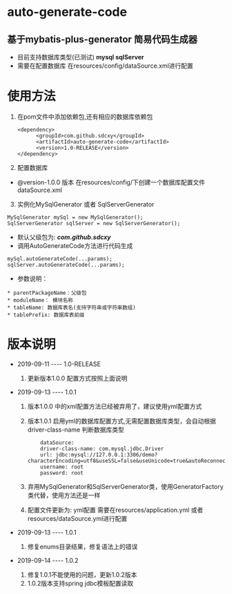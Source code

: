 # auto-generate-code
## 基于mybatis-plus-generator 简易代码生成器

* 目前支持数据库类型(已测试) **mysql sqlServer**
* 需要在配置数据库 在resources/config/dataSource.xml进行配置


# 使用方法
1.  在pom文件中添加依赖包,还有相应的数据库依赖包
    ```
    <dependency>
          <groupId>com.github.sdcxy</groupId>
          <artifactId>auto-generate-code</artifactId>
          <version>1.0-RELEASE</version>
    </dependency>
    ```

2.  配置数据库
* @version-1.0.0 版本 在resources/config/下创建一个数据库配置文件 dataSource.xml


3.  实例化MySqlGenerator 或者 SqlServerGenerator
```
MySqlGenerator mySql = new MySqlGenerator();
SqlServerGenerator sqlServer = new SqlServerGenerator();
```

* 默认父级包为:  ***com.github.sdcxy***
* 调用AutoGenerateCode方法进行代码生成
```
mySql.autoGenerateCode(...params);
sqlServer.autoGenerateCode(...params);
```
* 参数说明：
```
* parentPackageName：父级包
* moduleName： 模块名称
* tableName: 数据库表名(支持字符串或字符串数组)
* tablePrefix: 数据库表前缀
```

# 版本说明
* 2019-09-11 ---- 1.0-RELEASE
    1. 更新版本1.0.0 配置方式按照上面说明

* 2019-09-13 ---- 1.0.1
    1. 版本1.0.0 中的xml配置方法已经被弃用了，建议使用yml配置方式
    2. 版本1.0.1 启用yml的数据库配置方式,无需配置数据库类型，会自动根据driver-class-name 判断数据库类型
        ```$xslt
            dataSource:
            driver-class-name: com.mysql.jdbc.Driver
            url: jdbc:mysql://127.0.0.1:3306/demo?characterEncoding=utf8&useSSL=false&useUnicode=true&autoReconnect=true&serverTimezone=Asia/Shanghai
            username: root
            password: root
        ```
    3. 弃用MySqlGenerator和SqlServerGenerator类，使用GeneratorFactory类代替，使用方法还是一样
    
    4. 配置文件更新为: yml配置 需要在resources/application.yml 或者 resources/dataSource.yml进行配置

* 2019-09-13 ---- 1.0.1
    1. 修复enums目录结果，修复语法上的错误
 
* 2019-09-14 ---- 1.0.2
    1. 修复1.0.1不能使用的问题，更新1.0.2版本
    2. 1.0.2版本支持spring jdbc模板配置读取